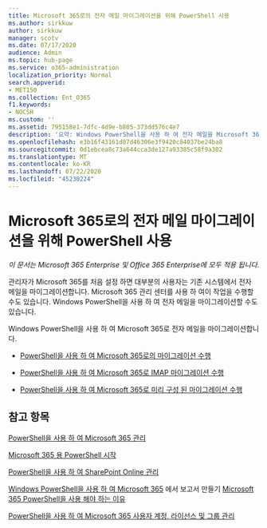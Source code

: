 ```yaml
---
title: Microsoft 365로의 전자 메일 마이그레이션을 위해 PowerShell 사용
ms.author: sirkkuw
author: sirkkuw
manager: scotv
ms.date: 07/17/2020
audience: Admin
ms.topic: hub-page
ms.service: o365-administration
localization_priority: Normal
search.appverid:
- MET150
ms.collection: Ent_O365
f1.keywords:
- NOCSH
ms.custom: ''
ms.assetid: 795158e1-7dfc-4d9e-b805-373dd576c4e7
description: '요약: Windows PowerShell을 사용 하 여 전자 메일을 Microsoft 365로 마이그레이션하는 방법을 알아봅니다.'
ms.openlocfilehash: e3b16f43161d87d46306e3f9420c84037be24ba8
ms.sourcegitcommit: 0d1ebcea8c73a644cca3de127a93385c58f9a302
ms.translationtype: MT
ms.contentlocale: ko-KR
ms.lasthandoff: 07/22/2020
ms.locfileid: "45230224"
---
```

# <a name="use-powershell-for-email-migration-to-microsoft-365"></a>Microsoft 365로의 전자 메일 마이그레이션을 위해 PowerShell 사용

*이 문서는 Microsoft 365 Enterprise 및 Office 365 Enterprise에 모두 적용 됩니다.*

관리자가 Microsoft 365를 처음 설정 하면 대부분의 사용자는 기존 시스템에서 전자 메일을 마이그레이션합니다. Microsoft 365 관리 센터를 사용 하 여이 작업을 수행할 수도 있습니다. Windows PowerShell을 사용 하 여 전자 메일을 마이그레이션할 수도 있습니다.
  
Windows PowerShell을 사용 하 여 Microsoft 365로 전자 메일을 마이그레이션합니다. 
  
- [PowerShell을 사용 하 여 Microsoft 365로의 마이그레이션 수행](use-powershell-to-perform-a-cutover-migration-to-office-365.md)
    
- [PowerShell을 사용 하 여 Microsoft 365로 IMAP 마이그레이션 수행](use-powershell-to-perform-an-imap-migration-to-office-365.md)
    
- [PowerShell을 사용 하 여 Microsoft 365로 미리 구성 된 마이그레이션 수행](use-powershell-to-perform-a-staged-migration-to-office-365.md)
    
## <a name="see-also"></a>참고 항목

[PowerShell을 사용 하 여 Microsoft 365 관리](manage-office-365-with-office-365-powershell.md)
  
[Microsoft 365 용 PowerShell 시작](getting-started-with-office-365-powershell.md)
  
[PowerShell을 사용 하 여 SharePoint Online 관리](manage-sharepoint-online-with-office-365-powershell.md)
  
[Windows PowerShell을 사용 하 여 Microsoft 365](use-windows-powershell-to-create-reports-in-office-365.md) 
 에서 보고서 만들기 [Microsoft 365 PowerShell을 사용 해야 하는 이유](why-you-need-to-use-office-365-powershell.md)
  
[PowerShell을 사용 하 여 Microsoft 365 사용자 계정, 라이선스 및 그룹 관리](manage-user-accounts-and-licenses-with-office-365-powershell.md)

